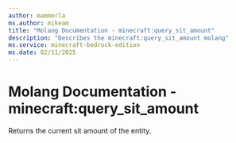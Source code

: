 ```yaml
---
author: mammerla
ms.author: mikeam
title: "Molang Documentation - minecraft:query_sit_amount"
description: "Describes the minecraft:query_sit_amount molang"
ms.service: minecraft-bedrock-edition
ms.date: 02/11/2025 
---
```


# Molang Documentation - minecraft:query_sit_amount

Returns the current sit amount of the entity.
